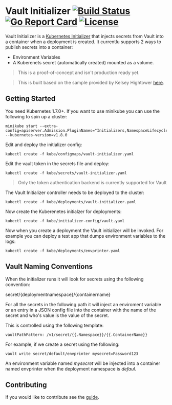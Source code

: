  # Vault Initializer [![Build Status](https://travis-ci.org/richardcase/vault-initializer.svg?branch=master)](https://travis-ci.org/richardcase/vault-initializer) [![Go Report Card](https://goreportcard.com/badge/github.com/richardcase/vault-initializer)](https://goreportcard.com/report/github.com/richardcase/vault-initializer) [![License](https://img.shields.io/badge/License-Apache%202.0-blue.svg)](https://opensource.org/licenses/Apache-2.0) #
 
Vault Initializer is a [Kubernetes Initializer](https://kubernetes.io/docs/admin/extensible-admission-controllers/#what-are-initializers) that injects secrets from Vault into a container when a deployment is created. It currentlu supports 2 ways to publish secrets into a container:
- Environment Variables
- A Kuberenets secret (automatically created) mounted as a volume.

> This is a proof-of-concept and isn't production ready yet.

> This is built based on the sample provided by Kelsey Hightower [here](https://github.com/kelseyhightower/kubernetes-initializer-tutorial).

## Getting Started

You need Kubernetes 1.7.0+. If you want to use minikube you can use the following to spin up a cluster:

```
minikube start --extra-config=apiserver.Admission.PluginNames="Initializers,NamespaceLifecycle,LimitRanger,ServiceAccount,ResourceQuota" --kubernetes-version=v1.8.0
```

Edit and deploy the initializer config:
```
kubectl create -f kube/configmaps/vault-initializer.yaml
```

Edit the vault token in the secrets file and deploy:
```
kubectl create -f kube/secrets/vault-initializer.yaml
```
> Only the token authentication backend is currently supported for Vault
 
The Vault Initializer controller needs to be deployed to the cluster:

```
kubectl create -f kube/deployments/vault-initializer.yaml
```

Now create the Kuberenetes initialzer for deployments:
```
kubectl create -f kube/initializer-config/vault.yaml
```

Now when you create a deployment the Vault initializer will be invoked. For example you can deploy a test app that dumps environment variables to the logs:
```
kubectl create -f kube/deployments/envprinter.yaml
```

## Vault Naming Conventions
When the initializer runs it will look for secrets using the following convention:

secret/{deploymentnamespace}/{containername}

For all the secrets in the following path it will inject an enviroment variable or an entry in a JSON config file into the container with the name of the secret and who's value is the value of the secret.

This is controlled using the following template:
```
vaultPathPattern: /v1/secret/{{.Namespace}}/{{.ContainerName}}
```

For example, if we create a secret using the following:
```
vault write secret/default/envprinter mysecret=Password123
```
An environment variable named *mysecret* will be injected into a container named envprinter when the deployment namespace is *defaul*.

## Contributing

If you would like to contribute see the [guide](CONTRIBUTING.md).

